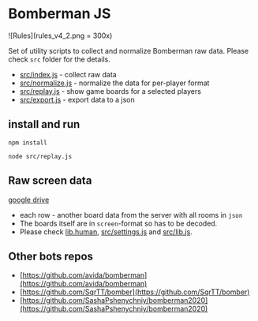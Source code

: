# Bomberman JS
![Rules](rules_v4_2.png = 300x)

Set of utility scripts to collect and normalize Bomberman raw data.
Please check `src` folder for the details.

- [src/index.js](src/index.js) - collect raw data
- [src/normalize.js](src/normalize.js) - normalize the data for per-player format
- [src/replay.js](src/replay.js) - show game boards for a selected players
- [src/export.js](src/export.js) - export data to a json
 
 
## install and run
 ```
npm install

node src/replay.js
```
 
 
## Raw screen data
[google drive](https://drive.google.com/drive/folders/1GBYH9hBdGEIpRlbTvMJnGYgd4E9KasqX?usp=sharing)

- each row - another board data from the server with all rooms in `json`  
- The boards itself are in `screen`-format so has to be decoded. 
- Please check [lib.human](https://github.com/illya13/bomberman-js/blob/master/src/lib.js#L18), [src/settings.js](src/settings.js) and [src/lib.js](src/lib.js).
 
 
## Other bots repos
- [https://github.com/avida/bomberman](https://github.com/avida/bomberman)
- [https://github.com/SqrTT/bomber](https://github.com/SqrTT/bomber)
- [https://github.com/SashaPshenychniy/bomberman2020](https://github.com/SashaPshenychniy/bomberman2020)
 
    